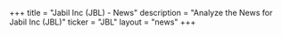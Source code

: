 +++
title = "Jabil Inc (JBL) - News"
description = "Analyze the News for Jabil Inc (JBL)"
ticker = "JBL"
layout = "news"
+++

